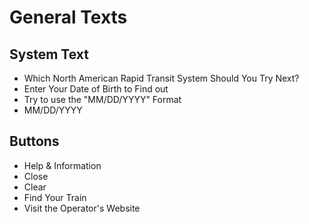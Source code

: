 # General Texts

## System Text

- Which North American Rapid Transit System Should You Try Next?
- Enter Your Date of Birth to Find out
- Try to use the "MM/DD/YYYY" Format
- MM/DD/YYYY

## Buttons

- Help & Information
- Close
- Clear
- Find Your Train
- Visit the Operator's Website
